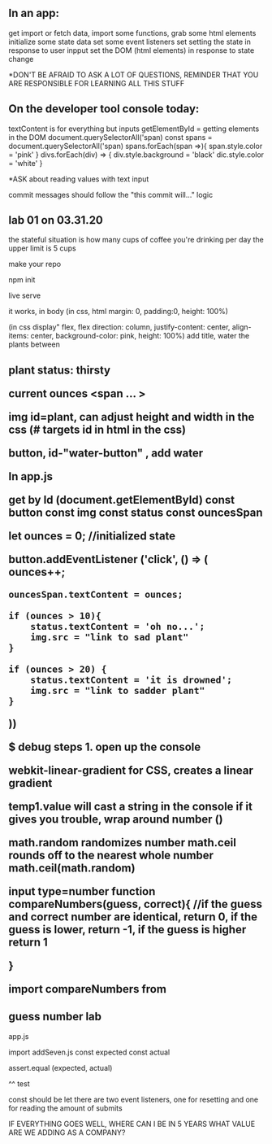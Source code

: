 ## In an app:
get
    import or fetch data, import some functions, grab some html elements 
initialize
    some state data
    set some event listeners 
set 
    setting the state in response to user inpput 
    set the DOM (html elements) in response to state change

*DON'T BE AFRAID TO ASK A LOT OF QUESTIONS, REMINDER THAT YOU ARE RESPONSIBLE FOR LEARNING ALL THIS STUFF 

## On the developer tool console today:

textContent is for everything but inputs
getElementById  = getting elements in the DOM 
document.querySelectorAll('span)
const spans = document.querySelectorAll('span)
spans.forEach(span =>){
    span.style.color = 'pink'
}
divs.forEach(div) => {
    div.style.background = 'black'
    dic.style.color  = 'white'
}

*ASK about reading values with text input

commit messages should follow the "this commit will..." logic 

## lab 01 on  03.31.20

the stateful situation is how many cups of coffee you're drinking per day 
the upper limit is 5 cups 

make your repo

npm init

live serve

it works, in body 
    (in css, html margin: 0, padding:0, height: 100%)

<div class=container> 
    (in css display" flex, flex direction: column, justify-content: center, align-items: center, background-color: pink, height: 100%)
add title, water the plants between <h2>


plant status: <span id=status>thirsty

current ounces <span ... >

img id=plant, can adjust height and width in the css 
    (# targets id in html in the css) 

button, id-"water-button" , add water 

In app.js

get by Id (document.getElementById)
    const button
    const img
    const status
    const ouncesSpan

let ounces = 0; //initialized state

button.addEventListener ('click', () => (
    ounces++;

    ouncesSpan.textContent = ounces;

    if (ounces > 10){
        status.textContent = 'oh no...';
        img.src = "link to sad plant"
    }

    if (ounces > 20) {
        status.textContent = 'it is drowned';
        img.src = "link to sadder plant"
    }
))

$ debug steps
    1. open up the console 

webkit-linear-gradient
    for CSS, creates a linear gradient 

temp1.value will cast a string in the console
    if it gives you trouble, wrap around number ()

math.random 
    randomizes number 
    math.ceil rounds off to the nearest whole number 
    math.ceil(math.random)

input type=number 
function compareNumbers(guess, correct){
    //if the guess and correct number are identical, return 0, if the guess is lower, return -1, if the guess is higher return 1

}

import compareNumbers from 

## guess number lab 
app.js

import addSeven.js
const expected
const actual

assert.equal (expected, actual)

^^ test

const should be let 
there are two event listeners, one for resetting and one for reading the amount of submits 

IF EVERYTHING GOES WELL, WHERE CAN I BE IN 5 YEARS
WHAT VALUE ARE WE ADDING AS A COMPANY?
